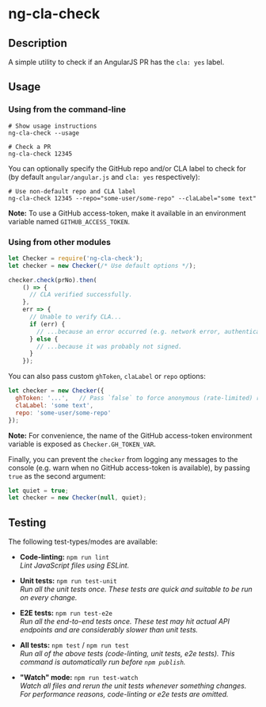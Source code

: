 # ng-cla-check

## Description

A simple utility to check if an AngularJS PR has the `cla: yes` label.

## Usage

### Using from the command-line

```shell
# Show usage instructions
ng-cla-check --usage

# Check a PR
ng-cla-check 12345
```

You can optionally specify the GitHub repo and/or CLA label to check for (by default
`angular/angular.js` and `cla: yes` respectively):

```shell
# Use non-default repo and CLA label
ng-cla-check 12345 --repo="some-user/some-repo" --claLabel="some text"
```

**Note:** To use a GitHub access-token, make it available in an environment variable named
`GITHUB_ACCESS_TOKEN`.

### Using from other modules

```js
let Checker = require('ng-cla-check');
let checker = new Checker(/* Use default options */);

checker.check(prNo).then(
    () => {
      // CLA verified successfully.
    },
    err => {
      // Unable to verify CLA...
      if (err) {
        // ...because an error occurred (e.g. network error, authentication error etc).
      } else {
        // ...because it was probably not signed.
      }
    });
```

You can also pass custom `ghToken`, `claLabel` or `repo` options:

```js
let checker = new Checker({
  ghToken: '...',   // Pass `false` to force anonymous (rate-limited) requests to the GitHub API.
  claLabel: 'some text',
  repo: 'some-user/some-repo'
});
```

**Note:** For convenience, the name of the GitHub access-token environment variable is exposed as
`Checker.GH_TOKEN_VAR`.

Finally, you can prevent the `checker` from logging any messages to the console (e.g. warn when no
GitHub access-token is available), by passing `true` as the second argument:

```js
let quiet = true;
let checker = new Checker(null, quiet);
```

## Testing

The following test-types/modes are available:

- **Code-linting:** `npm run lint`  
  _Lint JavaScript files using ESLint._

- **Unit tests:** `npm run test-unit`  
  _Run all the unit tests once. These tests are quick and suitable to be run on every change._

- **E2E tests:** `npm run test-e2e`  
  _Run all the end-to-end tests once. These test may hit actual API endpoints and are considerably
  slower than unit tests._

- **All tests:** `npm test` / `npm run test`  
  _Run all of the above tests (code-linting, unit tests, e2e tests). This command is automatically
  run before `npm publish`._

- **"Watch" mode:** `npm run test-watch`  
  _Watch all files and rerun the unit tests whenever something changes. For performance reasons,
  code-linting or e2e tests are omitted._
